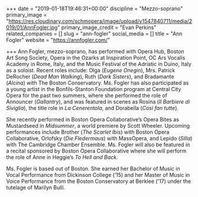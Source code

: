 +++
date = "2019-01-18T19:46:31+00:00"
discipline = "Mezzo-soprano"
primary_image = "https://res.cloudinary.com/schmopera/image/upload/v1547840711/media/2019/01/AnnFogler.jpg"
primary_image_credit = "Evan Perkins"
related_companies = []
slug = "ann-fogler"
social_media = []
title = "Ann Fogler"
website = "https://annfogler.com/"

+++
Ann Fogler, mezzo-soprano, has performed with Opera Hub, Boston Art Song Society, Opera in the Ozarks at Inspiration Point, OC Ars Vocalis Academy in Rome, Italy, and the Music Festival of the Adriatic in Duino, Italy as a soloist. Recent roles include: Olga (_Eugene Onegin_), Mrs. Patrick DeRocher (_Dead Man Walking_), Ruth (_Dark Sisters_), and Bradamante (_Alcina_) with The Boston Conservatory. Ms. Fogler has also participated as a young artist in the Bonfils-Stanton Foundation program at Central City Opera for the past two summers, where she performed the role of Announcer (_Gallantry_), and was featured in scenes as Rosina (_Il Barbiere di Siviglia_), the title role in _La Cenerentola_, and Dorabella (_Così fan tutte_). 

She recently performed in Boston Opera Collaborative’s Opera Bites as Mustardseed in _Midsummer_, a world premiere by Scott Wheeler. Upcoming performances include Brother (_The Scarlet Ibis_) with Boston Opera Collaborative, Orlofsky (_Die Fledermaus_) with MassOpera, and Lepido (_Silla_) with The Cambridge Chamber Ensemble. Ms. Fogler will also be featured in a recital sponsored by Boston Opera Collaborative where she will perform the role of Anne in Heggie’s _To Hell and Back_. 

Ms. Fogler is based out of Boston. She earned her Bachelor of Music in Vocal Performance from Dickinson College (‘15) and her Master of Music in Voice Performance from the Boston Conservatory at Berklee ('17) under the tutelage of Marilyn Bulli.